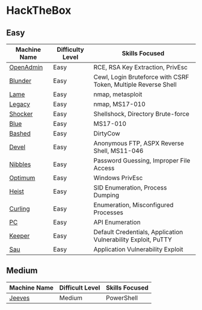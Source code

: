 # HackTheBox

## Easy

| Machine Name                               | Difficulty Level | Skills Focused                                               |
| ------------------------------------------ | ---------------- | ------------------------------------------------------------ |
| [OpenAdmin](./Easy/openAdmin/openadmin.md) | Easy             | RCE, RSA Key Extraction, PrivEsc                             |
| [Blunder](./Easy/blunder/blunder.md)       | Easy             | Cewl, Login Bruteforce with CSRF Token, Multiple Reverse Shell |
| [Lame](./Easy/lame/lame.md)                | Easy             | nmap, metasploit                                             |
| [Legacy](./Easy/legacy/legacy.md)          | Easy             | nmap, MS17-010                                               |
| [Shocker](./Easy/shocker/shocker.md) | Easy | Shellshock, Directory Brute-force |
| [Blue](./Easy/blue/blue.md) | Easy | MS17-010 |
| [Bashed](./Easy/bashed/bashed.md) | Easy | DirtyCow |
| [Devel](./Easy/devel/devel.md) | Easy | Anonymous FTP, ASPX Reverse Shell, MS11-046 |
| [Nibbles](./Easy/nibbles/nibbles.md) | Easy | Password Guessing, Improper File Access |
| [Optimum](./Easy/optimum/optimum.md) | Easy | Windows PrivEsc |
| [Heist](./Easy/heist/heist.md) | Easy | SID Enumeration, Process Dumping |
| [Curling](./Easy/curling/curling.md) | Easy | Enumeration, Misconfigured Processes |
| [PC](./Easy/pc/pc.md) | Easy | API Enumeration |
| [Keeper](./Easy/keeper/keeper.md) | Easy | Default Credentials, Application Vulnerability Exploit, PuTTY |
| [Sau](./Easy/sau/sau.md) | Easy | Application Vulnerability Exploit |

## Medium

| Machine Name                        | Difficult Level | Skills Focused |
| ----------------------------------- | --------------- | -------------- |
| [Jeeves](./Medium/jeeves/jeeves.md) | Medium          | PowerShell     |



